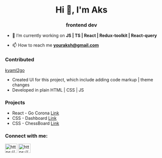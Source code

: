 <h1 align="center">Hi 👋, I'm Aks </h1>
<h3 align="center">frontend dev</h3>

- 🌱 I’m currently working on **JS | TS | React | Redux-toolkit | React-query**

- 📫 How to reach me **youraksh@gmail.com**

<h3 align="left">Contributed</h3>
<p align="left">
<a href="https://kyaml2go.prasadg.dev/" target="blank">kyaml2go</a>
<ul>
<li>Created UI for this project, which include adding code markup | theme changes </li>
<li>Developed in plain HTML | CSS | JS </li>
</ul>
</p>

<h3 align="left">Projects</h3>
<ul>
<li>React - Go Corona <a href="https://github.com/bajran/corona-tracker" target="_blank" rel="noreferrer">Link</a></li>
<li>CSS - Dashboard <a href="https://bajran.github.io/Project-Analytics---CSS" target="_blank" rel="noreferrer">Link</a></li>
<li>CSS - ChessBoard <a href="https://bajran.github.io/ChessBoard/" target="_blank" rel="noreferrer">Link</a></li>
</ul>

<h3 align="left">Connect with me:</h3>
<p align="left">
<a href="https://linkedin.com/in/https://www.linkedin.com/in/youraksh/" target="blank"><img align="center" src="https://raw.githubusercontent.com/rahuldkjain/github-profile-readme-generator/master/src/images/icons/Social/linked-in-alt.svg" alt="https://www.linkedin.com/in/youraksh/" height="30" width="40" /></a>
<a href="https://stackoverflow.com/users/https://stackoverflow.com/users/7763149/bajran" target="blank"><img align="center" src="https://raw.githubusercontent.com/rahuldkjain/github-profile-readme-generator/master/src/images/icons/Social/stack-overflow.svg" alt="https://stackoverflow.com/users/7763149/bajran" height="30" width="40" /></a>
</p>

